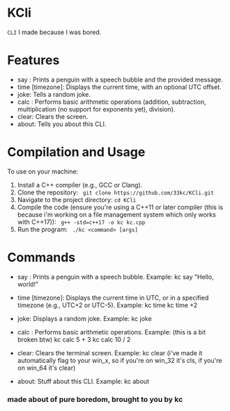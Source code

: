 # KCli

`CLI` I made because I was bored.

# Features

- say <message>: Prints a penguin with a speech bubble and the provided message.
- time [timezone]: Displays the current time, with an optional UTC offset.
- joke: Tells a random joke.
- calc <num1> <operator> <num2>: Performs basic arithmetic operations (addition, subtraction, multiplication (no support for exponents yet), division).
- clear: Clears the screen.
- about: Tells you about this CLI.

# Compilation and Usage

To use on your machine:

1. Install a C++ compiler (e.g., GCC or Clang).
2. Clone the repository:
  ``` git clone https://github.com/33kc/KCli.git```
3. Navigate to the project directory:
   ```cd KCli```
4. Compile the code (ensure you're using a C++11 or later compiler (this is because i'm working on a file management system which only works with C++17)):
  ``` g++ -std=c++17 -o kc kc.cpp```
5. Run the program:
  ``` ./kc <command> [args]```

# Commands

- say <message>: Prints a penguin with a speech bubble. Example:
  kc say "Hello, world!"
  
- time [timezone]: Displays the current time in UTC, or in a specified timezone (e.g., UTC+2 or UTC-5). Example:
  kc time
  kc time +2

- joke: Displays a random joke. Example:
  kc joke

- calc <num1> <operator> <num2>: Performs basic arithmetic operations. Example: (this is a bit broken btw)
  kc calc 5 + 3
  kc calc 10 / 2

- clear: Clears the terminal screen. Example:
  kc clear
  (i've made it automatically flag to your win_x, so if you're on win_32 it's cls, if you're on win_64 it's clear)

- about: Stuff about this CLI. Example:
  kc about


### made about of pure boredom, brought to you by kc
